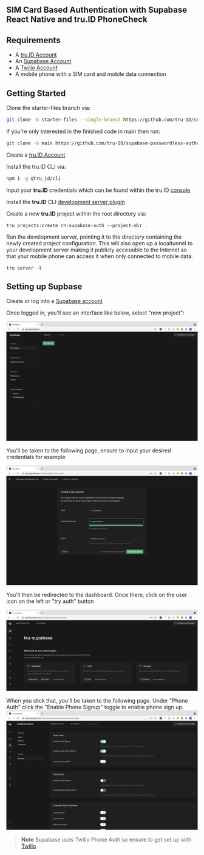 ## SIM Card Based Authentication with Supabase React Native and tru.ID PhoneCheck

## Requirements

- A [tru.ID Account](https://tru.id)
- An [Supabase Account](https://app.supabase.io)
- A [Twilio Account](https://www.twilio.com)
- A mobile phone with a SIM card and mobile data connection

## Getting Started

Clone the starter-files branch via:

```bash
git clone -b starter-files --single-branch https://github.com/tru-ID/supabase-passwordless-authentication.git
```

If you're only interested in the finished code in main then run:

```bash
git clone -b main https://github.com/tru-ID/supabase-passwordless-authentication.git
```

Create a [tru.ID Account](https://tru.id)

Install the tru.ID CLI via:

```bash
npm i -g @tru_id/cli

```

Input your **tru.ID** credentials which can be found within the tru.ID [console](https://developer.tru.id/console)

Install the **tru.ID** CLI [development server plugin](https://github.com/tru-ID/cli-plugin-dev-server)

Create a new **tru.ID** project within the root directory via:

```
tru projects:create rn-supabase-auth --project-dir .
```

Run the development server, pointing it to the directory containing the newly created project configuration. This will also open up a localtunnel to your development server making it publicly accessible to the Internet so that your mobile phone can access it when only connected to mobile data.

```
tru server -t
```

## Setting up Supbase

Create or log into a [Supabase account](https://app.supabase.io)

Once logged in, you'll see an interface like below, select "new project":

![Empty Supabase Dashboard](./readme-assets/after-login.png)

You'll be taken to the following page, ensure to input your desired credentials for example:

![Create a new project](./readme-assets/create-new-project.png)

You'll then be redirected to the dashboard. Once there, click on the user icon on the left or "try auth" button

![Newly created project dashboard](./readme-assets/dashboard.png)

When you click that, you'll be taken to the following page. Under "Phone Auth" click the "Enable Phone Signup" toggle to enable phone sign up.
![Authentication page](./readme-assets/phone-auth.png)

> **Note** Supabase uses Twilio Phone Auth so ensure to get set up with [Twilio](https://www.twilio.com)
